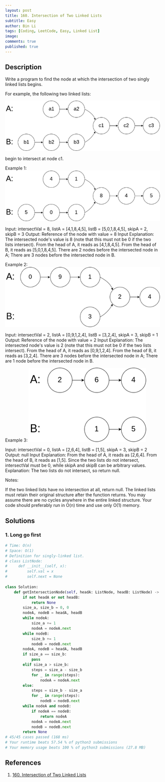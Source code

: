 ```yaml
---
layout: post
title: 160. Intersection of Two Linked Lists
subtitle: Easy
author: Bin Li
tags: [Coding, LeetCode, Easy, Linked List]
image: 
comments: true
published: true
---
```


## Description
Write a program to find the node at which the intersection of two singly linked lists begins.

For example, the following two linked lists:

![](/img/media/15779550577747.jpg)


begin to intersect at node c1.

 

Example 1:
![](/img/media/15779550698126.jpg)


Input: intersectVal = 8, listA = [4,1,8,4,5], listB = [5,0,1,8,4,5], skipA = 2, skipB = 3
Output: Reference of the node with value = 8
Input Explanation: The intersected node's value is 8 (note that this must not be 0 if the two lists intersect). From the head of A, it reads as [4,1,8,4,5]. From the head of B, it reads as [5,0,1,8,4,5]. There are 2 nodes before the intersected node in A; There are 3 nodes before the intersected node in B.
 

Example 2:
![](/img/media/15779550769417.jpg)


Input: intersectVal = 2, listA = [0,9,1,2,4], listB = [3,2,4], skipA = 3, skipB = 1
Output: Reference of the node with value = 2
Input Explanation: The intersected node's value is 2 (note that this must not be 0 if the two lists intersect). From the head of A, it reads as [0,9,1,2,4]. From the head of B, it reads as [3,2,4]. There are 3 nodes before the intersected node in A; There are 1 node before the intersected node in B.
 

Example 3:
![](/img/media/15779550851512.jpg)


Input: intersectVal = 0, listA = [2,6,4], listB = [1,5], skipA = 3, skipB = 2
Output: null
Input Explanation: From the head of A, it reads as [2,6,4]. From the head of B, it reads as [1,5]. Since the two lists do not intersect, intersectVal must be 0, while skipA and skipB can be arbitrary values.
Explanation: The two lists do not intersect, so return null.
 

Notes:

If the two linked lists have no intersection at all, return null.
The linked lists must retain their original structure after the function returns.
You may assume there are no cycles anywhere in the entire linked structure.
Your code should preferably run in O(n) time and use only O(1) memory.

## Solutions
### 1. Long go first

```python
# Time: O(n)
# Space: O(1)
# Definition for singly-linked list.
# class ListNode:
#     def __init__(self, x):
#         self.val = x
#         self.next = None

class Solution:
    def getIntersectionNode(self, headA: ListNode, headB: ListNode) -> ListNode:
        if not headA or not headB:
            return None
        size_a, size_b = 0, 0
        nodeA, nodeB = headA, headB
        while nodeA:
            size_a += 1
            nodeA = nodeA.next
        while nodeB:
            size_b += 1
            nodeB = nodeB.next
        nodeA, nodeB = headA, headB
        if size_a == size_b:
            pass
        elif size_a > size_b:
            steps = size_a - size_b
            for _ in range(steps):
                nodeA = nodeA.next
        else:
            steps = size_b - size_a
            for _ in range(steps):
                nodeB = nodeB.next
        while nodeA and nodeB:
            if nodeA == nodeB:
                return nodeA
            nodeA = nodeA.next
            nodeB = nodeB.next
        return None
# 45/45 cases passed (168 ms)
# Your runtime beats 57.54 % of python3 submissions
# Your memory usage beats 100 % of python3 submissions (27.8 MB)
```

## References
1. [160. Intersection of Two Linked Lists](https://leetcode.com/problems/intersection-of-two-linked-lists/)
